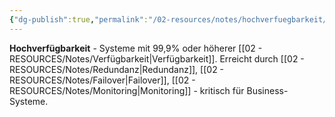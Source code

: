 ```yaml
---
{"dg-publish":true,"permalink":"/02-resources/notes/hochverfuegbarkeit/","tags":["verfügbarkeit/hoch","system/ausfallsicher","it-sicherheit"],"noteIcon":"","updated":"2025-09-05T10:12:29.778+02:00"}
---
```



**Hochverfügbarkeit** - Systeme mit 99,9% oder höherer [[02 - RESOURCES/Notes/Verfügbarkeit\|Verfügbarkeit]].
Erreicht durch [[02 - RESOURCES/Notes/Redundanz\|Redundanz]], [[02 - RESOURCES/Notes/Failover\|Failover]], [[02 - RESOURCES/Notes/Monitoring\|Monitoring]] - kritisch für Business-Systeme.